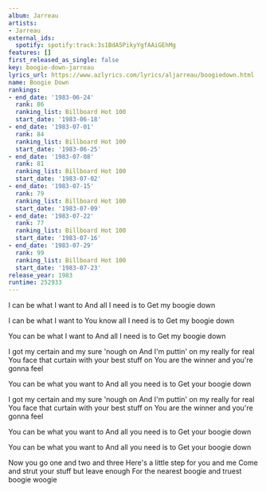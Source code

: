 ```yaml
---
album: Jarreau
artists:
- Jarreau
external_ids:
  spotify: spotify:track:3s1BdA5PikyYgfAAiGEhMg
features: []
first_released_as_single: false
key: boogie-down-jarreau
lyrics_url: https://www.azlyrics.com/lyrics/aljarreau/boogiedown.html
name: Boogie Down
rankings:
- end_date: '1983-06-24'
  rank: 86
  ranking_list: Billboard Hot 100
  start_date: '1983-06-18'
- end_date: '1983-07-01'
  rank: 84
  ranking_list: Billboard Hot 100
  start_date: '1983-06-25'
- end_date: '1983-07-08'
  rank: 81
  ranking_list: Billboard Hot 100
  start_date: '1983-07-02'
- end_date: '1983-07-15'
  rank: 79
  ranking_list: Billboard Hot 100
  start_date: '1983-07-09'
- end_date: '1983-07-22'
  rank: 77
  ranking_list: Billboard Hot 100
  start_date: '1983-07-16'
- end_date: '1983-07-29'
  rank: 99
  ranking_list: Billboard Hot 100
  start_date: '1983-07-23'
release_year: 1983
runtime: 252933
---
```

I can be what I want to
And all I need is to
Get my boogie down

I can be what I want to
You know all I need is to
Get my boogie down

You can be what I want to
And all I need is to
Get my boogie down

I got my certain and my sure 'nough on
And I'm puttin' on my really for real
You face that curtain with your best stuff on
You are the winner and you're gonna feel

You can be what you want to
And all you need is to
Get your boogie down



I got my certain and my sure 'nough on
And I'm puttin' on my really for real
You face that curtain with your best stuff on
You are the winner and you're gonna feel

You can be what you want to
And all you need is to
Get your boogie down

You can be what you want to
And all you need is to
Get your boogie down

Now you go one and two and three
Here's a little step for you and me
Come and strut your stuff but leave enough
For the nearest boogie and truest boogie woogie
